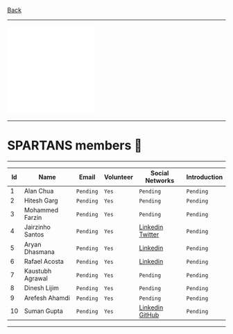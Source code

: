[Back](/README.md#foo)

---

![AI Curious Minds](../Logos/Icons/200x200/AICM_Icon_White-200x200.png)

---

# SPARTANS members 👥

---

| Id | Name | Email | Volunteer | Social Networks | Introduction |
| --- | --- | --- | --- | --- | --- |
| 1 | Alan Chua | `Pending` | `Yes` | `Pending` | `Pending` |
| 2 | Hitesh Garg | `Pending` | `Yes` | `Pending` | `Pending` |
| 3 | Mohammed Farzin | `Pending` | `Yes` | `Pending` | `Pending` |
| 4 | Jairzinho Santos | `Pending` | `Yes` | [Linkedin](https://www.linkedin.com/in/jairzinhosantos/) <br> [Twitter](https://twitter.com/_jairzinho_) | `Pending` |
| 5 | Aryan Dhasmana | `Pending` | `Yes` | [Linkedin](https://www.linkedin.com/in/aryan-dhasmana-962967220/) | `Pending` |
| 6 | Rafael Acosta | `Pending` | `Yes` | [Linkedin](https://www.linkedin.com/in/rafacosta/) | `Pending` |
| 7 | Kaustubh Agrawal | `Pending` | `Yes` | `Pending` | `Pending` |
| 8 | Dinesh Lijim | `Pending` | `Yes` | `Pending` | `Pending` |
| 9 | Arefesh Ahamdi | `Pending` | `Yes` | `Pending` | `Pending` |
| 10 | Suman Gupta | `Pending` | `Yes` | [Linkedin](https://www.linkedin.com/in/sumanxg) <br> [GitHub](https://www.github.com/sumanxg) | `Pending` |

---

